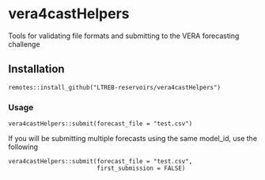 # vera4castHelpers

Tools for validating file formats and submitting to the VERA forecasting challenge

## Installation

```
remotes::install_github("LTREB-reservoirs/vera4castHelpers")
```

### Usage

```
vera4castHelpers::submit(forecast_file = "test.csv")
```

If you will be submitting multiple forecasts using the same model_id, use the following

```
vera4castHelpers::submit(forecast_file = "test.csv",
                         first_submission = FALSE)
```

